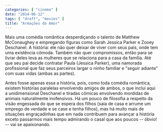 ```yaml
---
categories: [ "cinema" ]
date: "2014-06-12"
tags: [ "draft", "movies" ]
title: "Armações do Amor"
---
```

Mais uma comédia romântica desperdiçando o talento de Matthew
McConaughey e empregando figuras como Sarah Jessica Parker e Zooey
Deschanel. A história: ele não quer deixar de viver com seus pais,
onde tem uma existência cômoda. Também não quer compromissos, então
para se livrar deles leva as mulheres que se relaciona para a casa da
família. Até que seu pai decide contratar Paula (Jessica Parker), uma
namorada profissional que faz seus parceiros largar o ninho familiar e
"seguir adiante" com suas vidas (ambas as partes).

Antes fosse apenas essa a história, pois, como toda comédia romântica,
existem histórias paralelas envolvendo amigos de ambos, o que inclui
aqui a unidimensional Deschanel e tiradas cômicas envolvendo mordidas de
animais naturalmente inofensivos. Há um pouco de filosofia a respeito
da visão engessada do que se espera dos filhos (saia de casa e arrume
um emprego de verdade e se case e tenha filhos), mas há muito mais
de situações engraçadinhas que em nada contribuem para avançar a
história exceto passarmos mais tempo admirando o casal que aos poucos --
óbvio! -- vai se apaixonando.
